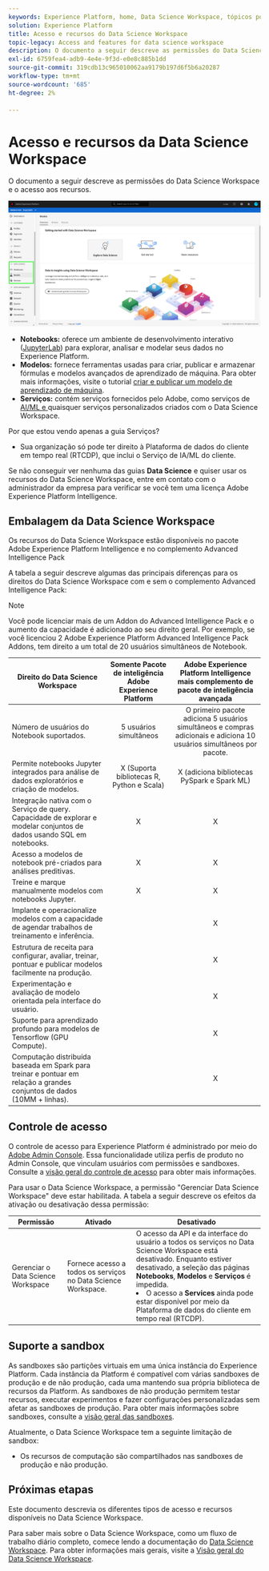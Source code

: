 ```yaml
---
keywords: Experience Platform, home, Data Science Workspace, tópicos populares, controle de acesso, sandbox, pacote de inteligência, recursos dsw, acesso ao dsw, Adobe Experience Platform Intelligence, inteligência, pacote de inteligência aep
solution: Experience Platform
title: Acesso e recursos do Data Science Workspace
topic-legacy: Access and features for data science workspace
description: O documento a seguir descreve as permissões do Data Science Workspace e o acesso aos recursos.
exl-id: 6759fea4-adb9-4e4e-9f3d-e0e8c885b1dd
source-git-commit: 319cdb13c965010062aa9179b197d6f5b6a20287
workflow-type: tm+mt
source-wordcount: '685'
ht-degree: 2%

---
```


# Acesso e recursos da Data Science Workspace

O documento a seguir descreve as permissões do Data Science Workspace e o acesso aos recursos.

![Guias DSW](./images/access/platform-tabs.png)

- **Notebooks:** oferece um ambiente de desenvolvimento interativo ([JupyterLab](./jupyterlab/overview.md)) para explorar, analisar e modelar seus dados no Experience Platform.
- **Modelos:** fornece ferramentas usadas para criar, publicar e armazenar fórmulas e modelos avançados de aprendizado de máquina. Para obter mais informações, visite o tutorial [criar e publicar um modelo de aprendizado de máquina](./models-recipes/create-publish-model.md).
- **Serviços:** contém serviços fornecidos pelo Adobe, como serviços de  [AI/ML e ](../intelligent-services/home.md) quaisquer serviços personalizados criados com o Data Science Workspace.

Por que estou vendo apenas a guia Serviços?

- Sua organização só pode ter direito à Plataforma de dados do cliente em tempo real (RTCDP), que inclui o Serviço de IA/ML do cliente.

Se não conseguir ver nenhuma das guias **Data Science** e quiser usar os recursos do Data Science Workspace, entre em contato com o administrador da empresa para verificar se você tem uma licença Adobe Experience Platform Intelligence.

## Embalagem da Data Science Workspace

Os recursos do Data Science Workspace estão disponíveis no pacote Adobe Experience Platform Intelligence e no complemento Advanced Intelligence Pack

A tabela a seguir descreve algumas das principais diferenças para os direitos do Data Science Workspace com e sem o complemento Advanced Intelligence Pack:

>[!NOTE]
>
>Você pode licenciar mais de um Addon do Advanced Intelligence Pack e o aumento da capacidade é adicionado ao seu direito geral. Por exemplo, se você licenciou 2 Adobe Experience Platform Advanced Intelligence Pack Addons, tem direito a um total de 20 usuários simultâneos de Notebook.

| Direito do Data Science Workspace | Somente Pacote de inteligência Adobe Experience Platform | Adobe Experience Platform Intelligence mais complemento de pacote de inteligência avançada |
| --- | :---: | :---: |
| Número de usuários do Notebook suportados. | 5 usuários simultâneos | O primeiro pacote adiciona 5 usuários simultâneos e compras adicionais e adiciona 10 usuários simultâneos por pacote. |
| Permite notebooks Jupyter integrados para análise de dados exploratórios e criação de modelos. | X (Suporta bibliotecas R, Python e Scala) | X (adiciona bibliotecas PySpark e Spark ML) |
| Integração nativa com o Serviço de query. Capacidade de explorar e modelar conjuntos de dados usando SQL em notebooks. | X | X |
| Acesso a modelos de notebook pré-criados para análises preditivas. | X | X |
| Treine e marque manualmente modelos com notebooks Jupyter. | X | X |
| Implante e operacionalize modelos com a capacidade de agendar trabalhos de treinamento e inferência. |  | X |
| Estrutura de receita para configurar, avaliar, treinar, pontuar e publicar modelos facilmente na produção. |  | X |
| Experimentação e avaliação de modelo orientada pela interface do usuário. |  | X |
| Suporte para aprendizado profundo para modelos de Tensorflow (GPU Compute). |  | X |
| Computação distribuída baseada em Spark para treinar e pontuar em relação a grandes conjuntos de dados (10MM + linhas). |  | X |

## Controle de acesso

O controle de acesso para Experience Platform é administrado por meio do [Adobe Admin Console](https://adminconsole.adobe.com). Essa funcionalidade utiliza perfis de produto no Admin Console, que vinculam usuários com permissões e sandboxes. Consulte a [visão geral do controle de acesso](../access-control/home.md) para obter mais informações.

Para usar o Data Science Workspace, a permissão &quot;Gerenciar Data Science Workspace&quot; deve estar habilitada. A tabela a seguir descreve os efeitos da ativação ou desativação dessa permissão:

| Permissão | Ativado | Desativado |
|---|---|---|
| Gerenciar o Data Science Workspace | Fornece acesso a todos os serviços no Data Science Workspace. | O acesso da API e da interface do usuário a todos os serviços no Data Science Workspace está desativado. Enquanto estiver desativado, a seleção das páginas **Notebooks**, **Modelos** e **Serviços** é impedida. <li>O acesso a **Services** ainda pode estar disponível por meio da Plataforma de dados do cliente em tempo real (RTCDP).</li> |

## Suporte a sandbox

As sandboxes são partições virtuais em uma única instância do Experience Platform. Cada instância da Platform é compatível com várias sandboxes de produção e de não produção, cada uma mantendo sua própria biblioteca de recursos da Platform. As sandboxes de não produção permitem testar recursos, executar experimentos e fazer configurações personalizadas sem afetar as sandboxes de produção. Para obter mais informações sobre sandboxes, consulte a [visão geral das sandboxes](../sandboxes/home.md).

Atualmente, o Data Science Workspace tem a seguinte limitação de sandbox:

- Os recursos de computação são compartilhados nas sandboxes de produção e não produção.

## Próximas etapas

Este documento descrevia os diferentes tipos de acesso e recursos disponíveis no Data Science Workspace.

Para saber mais sobre o Data Science Workspace, como um fluxo de trabalho diário completo, comece lendo a documentação do [Data Science Workspace](./walkthrough.md). Para obter informações mais gerais, visite a [Visão geral do Data Science Workspace](./home.md).
